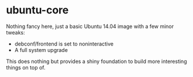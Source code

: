 ubuntu-core
===========

Nothing fancy here, just a basic Ubuntu 14.04 image with a few minor tweaks:

* debconf/frontend is set to noninteractive
* A full system upgrade

This does nothing but provides a shiny foundation to build more interesting things on top of.
